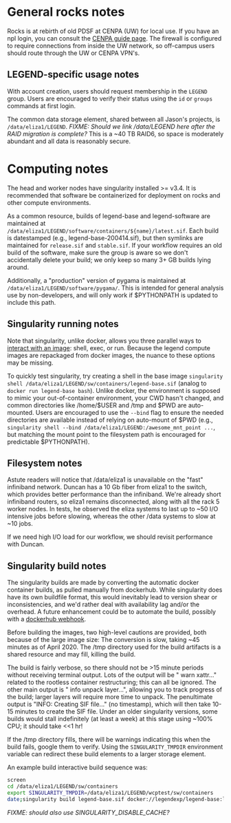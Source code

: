 # General rocks notes
Rocks is at rebirth of old PDSF at CENPA (UW) for local use.
If you have an npl login, you can consult the [CENPA guide page](https://cenpa.npl.washington.edu/display/CENPA/Introduction).
The firewall is configured to require connections from inside the UW network, so off-campus users should route through the UW or CENPA VPN's.

## LEGEND-specific usage notes
With account creation, users should request membership in the `LEGEND` group.
Users are encouraged to verify their status using the `id` or `groups` commands at first login.

The common data storage element, shared between all Jason's projects, is `/data/eliza1/LEGEND`.
_FIXME: Should we link /data/LEGEND here after the RAID migration is complete?_
This is a ~40 TB RAID6, so space is moderately abundant and all data is reasonably secure.

# Computing notes
The head and worker nodes have singularity installed >= v3.4.
It is recommended that software be containerized for deployment on rocks and other compute environments.

As a common resource, builds of legend-base and legend-software are maintained at `/data/eliza1/LEGEND/software/containers/${name}/latest.sif`.
Each build is datestamped (e.g., legend-base-200414.sif), but then symlinks are maintained for `release.sif` and `stable.sif`.
If your workflow requires an old build of the software, make sure the group is aware so we don't accidentally delete your build; we only keep so many 3+ GB builds lying around.

Additionally, a "production" version of pygama is maintained at `/data/eliza1/LEGEND/software/pygama/`.
This is intended for general analysis use by non-developers, and will only work if $PYTHONPATH is updated to include this path.

## Singularity running notes
Note that singularity, unlike docker, allows you three parallel ways to [interact with an image](https://sylabs.io/guides/3.0/user-guide/quick_start.html#interact-with-images): shell, exec, or run.
Because the legend compute images are repackaged from docker images, the nuance to these options may be missing.

To quickly test singularity, try creating a shell in the base image 
`singularity shell /data/eliza1/LEGEND/sw/containers/legend-base.sif`
(analog to `docker run legend-base bash`).
Unlike docker, the environment is supposed to mimic your out-of-container environment, your CWD hasn't changed, and common directories like /home/$USER and /tmp and $PWD are auto-mounted.
Users are encouraged to use the `--bind` flag to ensure the needed directories are available instead of relying on auto-mount of $PWD (e.g., `singularity shell --bind /data/eliza1/LEGEND:/awesome_mnt_point ...`, but matching the mount point to the filesystem path is encouraged for predictable $PYTHONPATH).

## Filesystem notes
Astute readers will notice that /data/eliza1 is unavailable on the "fast" infiniband network.
Duncan has a 10 Gb fiber from eliza1 to the switch, which provides better performance than the infiniband.
We're already short infiniband routers, so eliza1 remains disconnected, along with all the rack 5 worker nodes.
In tests, he observed the eliza systems to last up to ~50 I/O intensive jobs before slowing, whereas the other /data systems to slow at ~10 jobs.

If we need high I/O load for our workflow, we should revisit performance with Duncan.

## Singularity build notes
The singularity builds are made by converting the automatic docker container builds, as pulled manually from dockerhub.
While singularity does have its own buildfile format, this would inevitably lead to version shear or inconsistencies, and we'd rather deal with availability lag and/or the overhead.
A future enhancement could be to automate the build, possibly with a [dockerhub webhook](https://docs.docker.com/docker-hub/webhooks/).

Before building the images, two high-level cautions are provided, both because of the large image size:
The conversion is slow, taking ~45 minutes as of April 2020.
The /tmp directory used for the build artifacts is a shared resource and may fill, killing the build.

The build is fairly verbose, so there should not be >15 minute periods without receiving terminal output.
Lots of the output will be "<timestamp> warn xattr..." related to the rootless container restructuring; this can all be ignored.
The other main output is "<timestamp> info unpack layer...", allowing you to track progress of the build; larger layers will require more time to unpack.
The penultimate output is "INFO:    Creating SIF file..." (no timestamp), which will then take 10-15 minutes to create the SIF file.
Under an older singularity versions, some builds would stall indefinitely (at least a week) at this stage using ~100% CPU; it should take <<1 hr!

If the /tmp directory fills, there will be warnings indicating this when the build fails, google them to verify.
Using the `SINGULARITY_TMPDIR` environment variable can redirect these build elements to a larger storage element.

An example build interactive build sequence was:
```bash
screen
cd /data/eliza1/LEGEND/sw/containers
export SINGULARITY_TMPDIR=/data/eliza1/LEGEND/wcptest/sw/containers
date;singularity build legend-base.sif docker://legendexp/legend-base:latest;date
```
*FIXME: should also use SINGULARITY_DISABLE_CACHE?*
